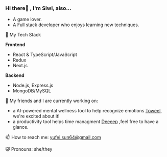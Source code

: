 ### Hi there👋 , I'm Siwi, also...
- A game lover. 
- A Full stack developer who enjoys learning new techniques.

🌱 My Tech Stack

**Frontend**
- React & TypeScript/JavaScript
- Redux
- Next.js

**Backend**
- Node.js, Express.js
- MongoDB/MySQL

💼 My friends and I are currently working on:
- a AI-powered mental wellness tool to help recognize emotions [Toweel](https://github.com/Towe-el), we're excited about it!
- a productivity tool helps time managment [Deeeep](https://github.com/DeepWork2025) ,feel free to have a glance.

📫 How to reach me: yufei.sun64@gmail.com

😺 Pronouns: she/they
  
<!-- 👯 I’m looking to collaborate on ...
-!>


